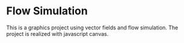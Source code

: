 # Flow Simulation

This is a graphics project using vector fields and flow simulation. The project is realized with javascript canvas.
